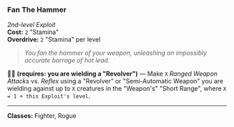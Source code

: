 ### Fan The Hammer
*2nd-level Exploit*  
**Cost:** `2` "Stamina"  
**Overdrive:** `2` "Stamina" per level  

> *You fan the hammer of your weapon, unleashing an impossibly accurate barrage of hot lead.*

🔷🔷 **(requires: you are wielding a "Revolver")** — Make `X` *Ranged Weapon Attacks* vs. *Reflex* using a "Revolver" or "Semi-Automatic Weapon" you are wielding against up to `X` creatures in the "Weapon's" "Short Range", where `X = 1 + this Exploit's level`.

---

**Classes:** Fighter, Rogue  
